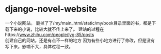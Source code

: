 # django-novel-website
一个小说网站。
删掉了了/my/main_html/static/my/book目录里面的书，都是下载下来的小说，比较大就不传上来了。
建站的过程在https://www.zhihu.com/people/lyg-85/posts
<br>创建自己的网站，还是有点不一样的地方
因为有些小地方进行了修改，但是没有写下来，影响不大，具体过程一致。
